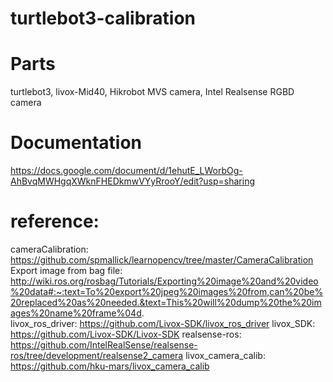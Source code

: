 # turtlebot3-calibration

# Parts
turtlebot3, livox-Mid40, Hikrobot MVS camera, Intel Realsense RGBD camera

# Documentation
https://docs.google.com/document/d/1ehutE_LWorbOg-AhBvqMWHgqXWknFHEDkmwVYyRrooY/edit?usp=sharing

# reference:
cameraCalibration: https://github.com/spmallick/learnopencv/tree/master/CameraCalibration  
Export image from bag file: http://wiki.ros.org/rosbag/Tutorials/Exporting%20image%20and%20video%20data#:~:text=To%20export%20jpeg%20images%20from,can%20be%20replaced%20as%20needed.&text=This%20will%20dump%20the%20images%20name%20frame%04d.  
livox_ros_driver: https://github.com/Livox-SDK/livox_ros_driver
livox_SDK: https://github.com/Livox-SDK/Livox-SDK
realsense-ros: https://github.com/IntelRealSense/realsense-ros/tree/development/realsense2_camera
livox_camera_calib: https://github.com/hku-mars/livox_camera_calib
